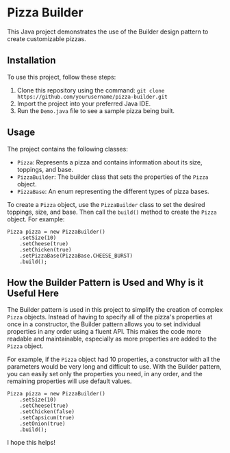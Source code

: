 # Pizza Builder

This Java project demonstrates the use of the Builder design pattern to create customizable pizzas. 

## Installation

To use this project, follow these steps:

1. Clone this repository using the command: `git clone https://github.com/yourusername/pizza-builder.git`
2. Import the project into your preferred Java IDE.
3. Run the `Demo.java` file to see a sample pizza being built.

## Usage

The project contains the following classes:

- `Pizza`: Represents a pizza and contains information about its size, toppings, and base.
- `PizzaBuilder`: The builder class that sets the properties of the `Pizza` object.
- `PizzaBase`: An enum representing the different types of pizza bases.

To create a `Pizza` object, use the `PizzaBuilder` class to set the desired toppings, size, and base. Then call the `build()` method to create the `Pizza` object. For example:

```
Pizza pizza = new PizzaBuilder()
	.setSize(10)
	.setCheese(true)
	.setChicken(true)
	.setPizzaBase(PizzaBase.CHEESE_BURST)
	.build();
```

## How the Builder Pattern is Used and Why is it Useful Here

The Builder pattern is used in this project to simplify the creation of complex `Pizza` objects. Instead of having to specify all of the pizza's properties at once in a constructor, the Builder pattern allows you to set individual properties in any order using a fluent API. This makes the code more readable and maintainable, especially as more properties are added to the `Pizza` object.

For example, if the `Pizza` object had 10 properties, a constructor with all the parameters would be very long and difficult to use. With the Builder pattern, you can easily set only the properties you need, in any order, and the remaining properties will use default values.

```
Pizza pizza = new PizzaBuilder()
	.setSize(10)
	.setCheese(true)
	.setChicken(false)
  	.setCapsicum(true)
  	.setOnion(true)
	.build();
```
I hope this helps!
